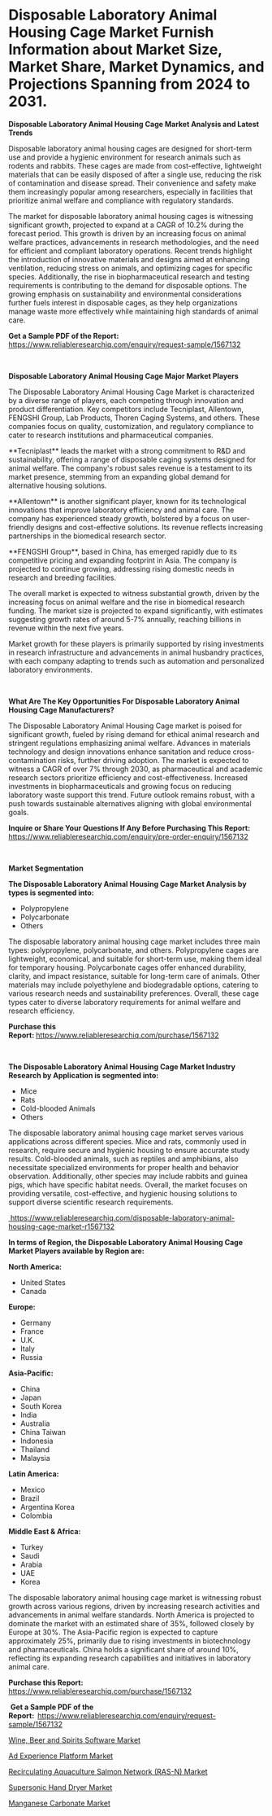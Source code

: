 <p><h1>Disposable Laboratory Animal Housing Cage Market Furnish Information about Market Size, Market Share, Market Dynamics, and Projections Spanning from 2024 to 2031.</h1></p><p><strong>Disposable Laboratory Animal Housing Cage Market Analysis and Latest Trends</strong></p>
<p><p>Disposable laboratory animal housing cages are designed for short-term use and provide a hygienic environment for research animals such as rodents and rabbits. These cages are made from cost-effective, lightweight materials that can be easily disposed of after a single use, reducing the risk of contamination and disease spread. Their convenience and safety make them increasingly popular among researchers, especially in facilities that prioritize animal welfare and compliance with regulatory standards.</p><p>The market for disposable laboratory animal housing cages is witnessing significant growth, projected to expand at a CAGR of 10.2% during the forecast period. This growth is driven by an increasing focus on animal welfare practices, advancements in research methodologies, and the need for efficient and compliant laboratory operations. Recent trends highlight the introduction of innovative materials and designs aimed at enhancing ventilation, reducing stress on animals, and optimizing cages for specific species. Additionally, the rise in biopharmaceutical research and testing requirements is contributing to the demand for disposable options. The growing emphasis on sustainability and environmental considerations further fuels interest in disposable cages, as they help organizations manage waste more effectively while maintaining high standards of animal care.</p></p>
<p><strong>Get a Sample PDF of the Report:&nbsp;</strong> <a href="https://www.reliableresearchiq.com/enquiry/request-sample/1567132">https://www.reliableresearchiq.com/enquiry/request-sample/1567132</a></p>
<p>&nbsp;</p>
<p><strong>Disposable Laboratory Animal Housing Cage Major Market Players</strong></p>
<p><p>The Disposable Laboratory Animal Housing Cage Market is characterized by a diverse range of players, each competing through innovation and product differentiation. Key competitors include Tecniplast, Allentown, FENGSHI Group, Lab Products, Thoren Caging Systems, and others. These companies focus on quality, customization, and regulatory compliance to cater to research institutions and pharmaceutical companies.</p><p>**Tecniplast** leads the market with a strong commitment to R&D and sustainability, offering a range of disposable caging systems designed for animal welfare. The company's robust sales revenue is a testament to its market presence, stemming from an expanding global demand for alternative housing solutions.</p><p>**Allentown** is another significant player, known for its technological innovations that improve laboratory efficiency and animal care. The company has experienced steady growth, bolstered by a focus on user-friendly designs and cost-effective solutions. Its revenue reflects increasing partnerships in the biomedical research sector.</p><p>**FENGSHI Group**, based in China, has emerged rapidly due to its competitive pricing and expanding footprint in Asia. The company is projected to continue growing, addressing rising domestic needs in research and breeding facilities.</p><p>The overall market is expected to witness substantial growth, driven by the increasing focus on animal welfare and the rise in biomedical research funding. The market size is projected to expand significantly, with estimates suggesting growth rates of around 5-7% annually, reaching billions in revenue within the next five years.</p><p>Market growth for these players is primarily supported by rising investments in research infrastructure and advancements in animal husbandry practices, with each company adapting to trends such as automation and personalized laboratory environments.</p></p>
<p>&nbsp;</p>
<p><strong>What Are The Key Opportunities For Disposable Laboratory Animal Housing Cage Manufacturers?</strong></p>
<p><p>The Disposable Laboratory Animal Housing Cage market is poised for significant growth, fueled by rising demand for ethical animal research and stringent regulations emphasizing animal welfare. Advances in materials technology and design innovations enhance sanitation and reduce cross-contamination risks, further driving adoption. The market is expected to witness a CAGR of over 7% through 2030, as pharmaceutical and academic research sectors prioritize efficiency and cost-effectiveness. Increased investments in biopharmaceuticals and growing focus on reducing laboratory waste support this trend. Future outlook remains robust, with a push towards sustainable alternatives aligning with global environmental goals.</p></p>
<p><strong>Inquire or Share Your Questions If Any Before Purchasing This Report:</strong> <a href="https://www.reliableresearchiq.com/enquiry/pre-order-enquiry/1567132">https://www.reliableresearchiq.com/enquiry/pre-order-enquiry/1567132</a></p>
<p>&nbsp;</p>
<p><strong>Market Segmentation</strong></p>
<p><strong>The Disposable Laboratory Animal Housing Cage Market Analysis by types is segmented into:</strong></p>
<p><ul><li>Polypropylene</li><li>Polycarbonate</li><li>Others</li></ul></p>
<p><p>The disposable laboratory animal housing cage market includes three main types: polypropylene, polycarbonate, and others. Polypropylene cages are lightweight, economical, and suitable for short-term use, making them ideal for temporary housing. Polycarbonate cages offer enhanced durability, clarity, and impact resistance, suitable for long-term care of animals. Other materials may include polyethylene and biodegradable options, catering to various research needs and sustainability preferences. Overall, these cage types cater to diverse laboratory requirements for animal welfare and research efficiency.</p></p>
<p><strong>Purchase this Report:&nbsp;</strong><a href="https://www.reliableresearchiq.com/purchase/1567132">https://www.reliableresearchiq.com/purchase/1567132</a></p>
<p>&nbsp;</p>
<p><strong>The Disposable Laboratory Animal Housing Cage Market Industry Research by Application is segmented into:</strong></p>
<p><ul><li>Mice</li><li>Rats</li><li>Cold-blooded Animals</li><li>Others</li></ul></p>
<p><p>The disposable laboratory animal housing cage market serves various applications across different species. Mice and rats, commonly used in research, require secure and hygienic housing to ensure accurate study results. Cold-blooded animals, such as reptiles and amphibians, also necessitate specialized environments for proper health and behavior observation. Additionally, other species may include rabbits and guinea pigs, which have specific habitat needs. Overall, the market focuses on providing versatile, cost-effective, and hygienic housing solutions to support diverse scientific research requirements.</p></p>
<p><a href="https://www.reliableresearchiq.com/disposable-laboratory-animal-housing-cage-market-r1567132">&nbsp;https://www.reliableresearchiq.com/disposable-laboratory-animal-housing-cage-market-r1567132</a></p>
<p><strong>In terms of Region, the Disposable Laboratory Animal Housing Cage Market Players available by Region are:</strong></p>
<p>
    <p> <strong> North America: </strong>
        <ul>
            <li>United States</li>
            <li>Canada</li>
        </ul>
        </p> 
    <p> <strong> Europe: </strong>
        <ul>
            <li>Germany</li>
            <li>France</li>
            <li>U.K.</li>
            <li>Italy</li>
            <li>Russia</li>
        </ul>
        </p> 
    <p> <strong> Asia-Pacific: </strong>
        <ul>
            <li>China</li>
            <li>Japan</li>
            <li>South Korea</li>
            <li>India</li>
            <li>Australia</li>
            <li>China Taiwan</li>
            <li>Indonesia</li>
            <li>Thailand</li>
            <li>Malaysia</li>
        </ul>
        </p> 
    <p> <strong> Latin America: </strong>
        <ul>
            <li>Mexico</li>
            <li>Brazil</li>
            <li>Argentina Korea</li>
            <li>Colombia</li>
        </ul>
        </p> 
    <p> <strong> Middle East & Africa: </strong>
        <ul>
            <li>Turkey</li>
            <li>Saudi</li>
            <li>Arabia</li>
            <li>UAE</li>
            <li>Korea</li>
        </ul>
    </p>
    </p>
<p><p>The disposable laboratory animal housing cage market is witnessing robust growth across various regions, driven by increasing research activities and advancements in animal welfare standards. North America is projected to dominate the market with an estimated share of 35%, followed closely by Europe at 30%. The Asia-Pacific region is expected to capture approximately 25%, primarily due to rising investments in biotechnology and pharmaceuticals. China holds a significant share of around 10%, reflecting its expanding research capabilities and initiatives in laboratory animal care.</p></p>
<p><strong>Purchase this Report: </strong><a href="https://www.reliableresearchiq.com/purchase/1567132">https://www.reliableresearchiq.com/purchase/1567132</a></p>
<p>&nbsp;<strong>Get a Sample PDF of the Report:&nbsp;&nbsp;</strong><a href="https://www.reliableresearchiq.com/enquiry/request-sample/1567132">https://www.reliableresearchiq.com/enquiry/request-sample/1567132</a></p>
<p><strong></strong></p>
<p><p><a href="https://issuu.com/reportprime-2/docs/wine-beer-and-spirits-software-mark_de06970c84f0d5">Wine, Beer and Spirits Software Market</a></p><p><a href="https://issuu.com/reportprime-2/docs/ad-experience-platform-market-size-_7459ec62d44e9b">Ad Experience Platform Market</a></p><p><a href="https://medium.com/@nmvzgabt42/global-perspectives-on-recirculating-aquaculture-salmon-network-ras-n-market-trends-and-forecast-e4f1efb0c6cb">Recirculating Aquaculture Salmon Network (RAS-N) Market</a></p><p><a href="https://medium.com/@nmvzgabt42/supersonic-hand-dryer-market-share-market-analysis-growth-trends-forecasts-for-period-from-9c20e5d82c4e?postPublishedType=repub">Supersonic Hand Dryer Market</a></p><p><a href="https://www.linkedin.com/pulse/market-trends-global-manganese-carbonate-forecast-analysis-rbfqe?trackingId=LOJ8i1oNSuiO1boJ7xWuqQ%3D%3D">Manganese Carbonate Market</a></p></p>